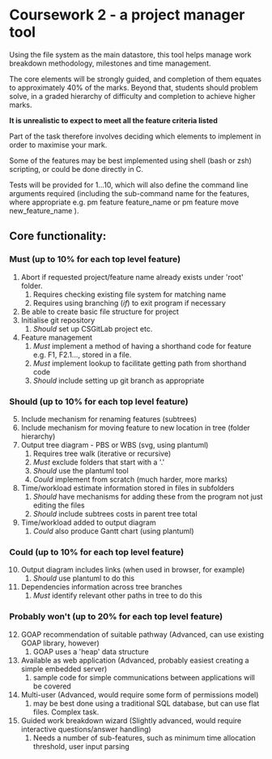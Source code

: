 # Coursework 2 - a project manager tool

Using the file system as the main datastore, this tool helps manage work breakdown methodology,
milestones and time management.

The core elements will be strongly guided, and completion of them equates to approximately 40% of the marks.
Beyond that, students should  problem solve, in a graded hierarchy of difficulty and completion to achieve
higher marks.

__It is unrealistic to expect to meet all the feature criteria listed__

Part of the task therefore involves deciding which elements to implement in order to maximise your mark.

Some of the features may be best implemented using shell (bash or zsh) scripting, or could be done directly in C.

Tests will be provided for 1...10, which will also define the command line arguments required (including the sub-command name
for the features, where appropriate e.g. pm feature feature_name or pm feature move new_feature_name ).

## Core functionality:

### Must (up to 10% for each top level feature)

1.  Abort if requested project/feature name already exists under 'root' folder.
    1. Requires checking existing file system for matching name
    2. Requires using branching (_if_) to exit program if necessary
2.  Be able to create basic file structure for project
3.  Initialise git repository
    1. _Should_ set up CSGitLab project etc.
4.  Feature management
    1. _Must_ implement a method of having a shorthand code for feature e.g. F1, F2.1..., stored in a file.
    2. _Must_ implement lookup to facilitate getting path from shorthand code
    3. _Should_ include setting up git branch as appropriate

### Should (up to 10% for each top level feature)

5. Include mechanism for renaming features (subtrees)
6. Include mechanism for moving feature to new location in tree (folder hierarchy)
7. Output tree diagram - PBS or WBS (svg, using plantuml)
    1. Requires tree walk (iterative or recursive)
    2. _Must_ exclude folders that start with a '.'
    3. _Should_ use the plantuml tool
    4. _Could_ implement from scratch (much harder, more marks)
8. Time/workload estimate information stored in files in subfolders
    1. _Should_ have mechanisms for adding these from the program not just editing the files
    2. _Should_ include subtrees costs in parent tree total
9. Time/workload added to output diagram
    1. _Could_ also produce Gantt chart (using plantuml)

### Could (up to 10% for each top level feature)

10. Output diagram includes links (when used in browser, for example)
    1. _Should_ use plantuml to do this
11. Dependencies information across tree branches
    1. _Must_ identify relevant other paths in tree to do this


### Probably won't (up to 20% for each top level feature)

12. GOAP recommendation of suitable pathway (Advanced, can use existing GOAP library, however)
    1. GOAP uses a 'heap' data structure
13. Available as web application (Advanced, probably easiest creating a simple embedded server)
    1. sample code for simple communications between applications will be covered
14. Multi-user (Advanced, would require some form of permissions model)
    1. may be best done using a traditional SQL database, but can use flat files.  Complex task.
15. Guided work breakdown wizard (Slightly advanced, would require interactive questions/answer handling)
    1. Needs a number of sub-features, such as minimum time allocation threshold, user input parsing



